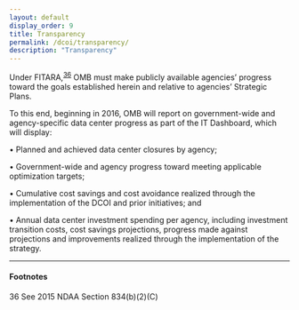 ```yaml
---
layout: default
display_order: 9
title: Transparency
permalink: /dcoi/transparency/
description: "Transparency"
--- 
```


Under FITARA,<sup>[36](37)</sup> OMB must make publicly available agencies’ progress toward the goals established herein and relative to agencies’ Strategic Plans. 

To this end, beginning in 2016, OMB will report on government-wide and agency-specific data center progress as part of the IT Dashboard, which will display:
	
• Planned and achieved data center closures by agency;

• Government-wide and agency progress toward meeting applicable optimization targets;

• Cumulative cost savings and cost avoidance realized through the implementation of the DCOI and prior initiatives; and

• Annual data center investment spending per agency, including investment transition costs, cost savings projections, progress made against projections and improvements realized through the implementation of the strategy.

*** 

#### Footnotes
<a name="36">36</a>  See 2015 NDAA Section 834(b)(2)(C)

